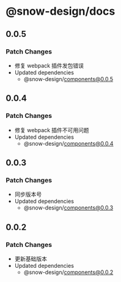 # @snow-design/docs

## 0.0.5

### Patch Changes

- 修复 webpack 插件发包错误
- Updated dependencies
  - @snow-design/components@0.0.5

## 0.0.4

### Patch Changes

- 修复 webpack 插件不可用问题
- Updated dependencies
  - @snow-design/components@0.0.4

## 0.0.3

### Patch Changes

- 同步版本号
- Updated dependencies
  - @snow-design/components@0.0.3

## 0.0.2

### Patch Changes

- 更新基础版本
- Updated dependencies
  - @snow-design/components@0.0.2
